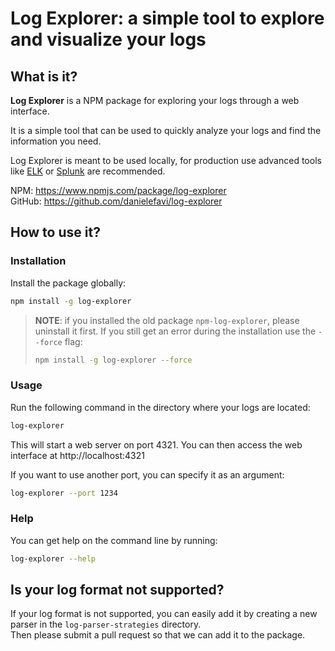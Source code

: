Log Explorer: a simple tool to explore and visualize your logs
===============================================================

## What is it?

**Log Explorer** is a NPM package for exploring your logs through a web interface.

It is a simple tool that can be used to quickly analyze your logs and find the information you need.

Log Explorer is meant to be used locally, for production use advanced tools like [ELK](https://www.elastic.co/what-is/elk-stack) or [Splunk](https://www.splunk.com/) are recommended.

<!-- <p align="center"><img src="https://raw.githubusercontent.com/danielefavi/npm-log-explorer/master/.github/images/exported-ui-sample.png" width="60%" height="70%" /></p> -->

NPM: https://www.npmjs.com/package/log-explorer  
GitHub: https://github.com/danielefavi/log-explorer

## How to use it?

### Installation

Install the package globally:

```bash
npm install -g log-explorer
```

> **NOTE**: if you installed the old package `npm-log-explorer`, please uninstall it first.
> If you still get an error during the installation use the `--force` flag:
> ```bash
> npm install -g log-explorer --force
> ```

### Usage

Run the following command in the directory where your logs are located:

```bash
log-explorer
```

This will start a web server on port 4321. You can then access the web interface at http://localhost:4321

If you want to use another port, you can specify it as an argument:

```bash
log-explorer --port 1234
```

### Help

You can get help on the command line by running:

```bash
log-explorer --help
```

## Is your log format not supported?

If your log format is not supported, you can easily add it by creating a new parser in the `log-parser-strategies` directory.  
Then please submit a pull request so that we can add it to the package.